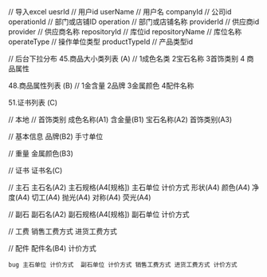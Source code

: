 // 导入excel
uesrId // 用户id
userName // 用户名
companyId // 公司id
operationId // 部门或店铺ID
operation // 部门或店铺名称
providerId // 供应商id
provider // 供应商名称
repositoryId // 库位id
repositoryName // 库位名称
operateType // 操作单位类型
productTypeId // 产品类型id

// 后台下拉分布
45.商品大小类列表 (A)      // 1成色名类 2宝石名称 3首饰类别 4 商品属性

48.商品属性列表 (B) // 1金含量 2品牌 3金属颜色 4配件名称

51.证书列表 (C)


// 本地
// 首饰类别
    成色名称(A1)    含金量(B1) 宝石名称(A2)    首饰类别(A3)

// 基本信息
    品牌(B2) 手寸单位

// 重量
    金属颜色(B3)

// 证书
    证书名(C)

// 主石
    主石名(A2) 主石规格(A4[规格])  主石单位 计价方式     形状(A4)  颜色(A4)  净度(A4)  切工(A4)  抛光(A4)  对称(A4)  荧光(A4)

// 副石
    副石名(A2) 副石规格(A4[规格]) 副石单位 计价方式

// 工费
    销售工费方式 进货工费方式

// 配件
    配件名(B4) 计价方式


    bug 主石单位 计价方式  副石单位 计价方式 销售工费方式 进货工费方式 计价方式